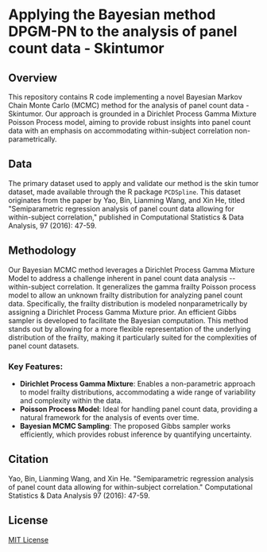 # Applying the Bayesian method DPGM-PN to the analysis of panel count data - Skintumor

## Overview
This repository contains R code implementing a novel Bayesian Markov Chain Monte Carlo (MCMC) method for the analysis of panel count data - Skintumor. Our approach is grounded in a Dirichlet Process Gamma Mixture Poisson Process model, aiming to provide robust insights into panel count data with an emphasis on accommodating within-subject correlation non-parametrically.

## Data
The primary dataset used to apply and validate our method is the skin tumor dataset, made available through the R package `PCDSpline`. This dataset originates from the paper by Yao, Bin, Lianming Wang, and Xin He, titled "Semiparametric regression analysis of panel count data allowing for within-subject correlation," published in Computational Statistics & Data Analysis, 97 (2016): 47-59.

## Methodology
Our Bayesian MCMC method leverages a Dirichlet Process Gamma Mixture Model to address a challenge inherent in panel count data analysis -- within-subject correlation. It generalizes the gamma frailty Poisson process model to allow an
unknown frailty distribution for analyzing panel count data. Specifically,
the frailty distribution is modeled nonparametrically by assigning a Dirichlet Process Gamma Mixture prior. An efficient Gibbs sampler is developed
to facilitate the Bayesian computation. This method stands out by allowing for a more flexible representation of the underlying distribution of the frailty, making it particularly suited for the complexities of panel count datasets.

### Key Features:
- **Dirichlet Process Gamma Mixture**: Enables a non-parametric approach to model frailty distributions, accommodating a wide range of variability and complexity within the data.
- **Poisson Process Model**: Ideal for handling panel count data, providing a natural framework for the analysis of events over time.
- **Bayesian MCMC Sampling**: The proposed Gibbs sampler works efficiently, which provides robust inference by quantifying uncertainty.

## Citation
Yao, Bin, Lianming Wang, and Xin He. "Semiparametric regression analysis of panel count data allowing for within-subject correlation." Computational Statistics & Data Analysis 97 (2016): 47-59.

## License
[MIT License](LICENSE.md)
